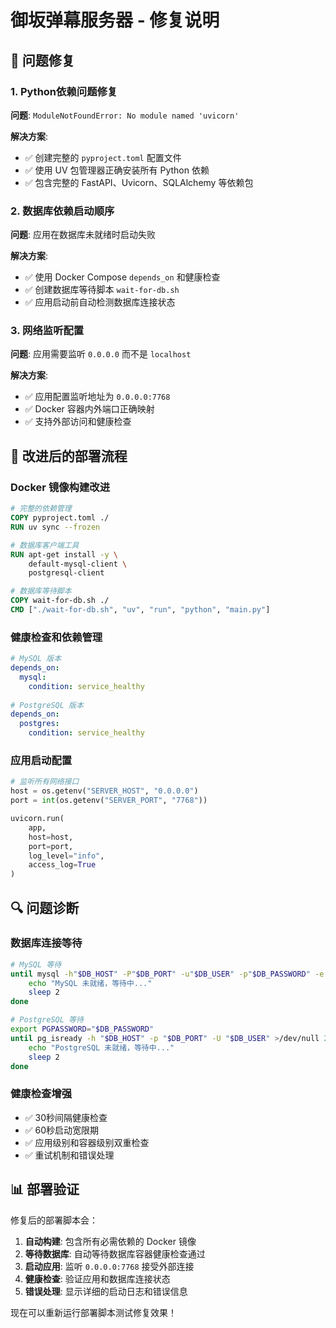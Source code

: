 # 御坂弹幕服务器 - 修复说明

## 🔧 问题修复

### 1. Python依赖问题修复
**问题**: `ModuleNotFoundError: No module named 'uvicorn'`

**解决方案**:
- ✅ 创建完整的 `pyproject.toml` 配置文件
- ✅ 使用 UV 包管理器正确安装所有 Python 依赖
- ✅ 包含完整的 FastAPI、Uvicorn、SQLAlchemy 等依赖包

### 2. 数据库依赖启动顺序
**问题**: 应用在数据库未就绪时启动失败

**解决方案**:
- ✅ 使用 Docker Compose `depends_on` 和健康检查
- ✅ 创建数据库等待脚本 `wait-for-db.sh`
- ✅ 应用启动前自动检测数据库连接状态

### 3. 网络监听配置
**问题**: 应用需要监听 `0.0.0.0` 而不是 `localhost`

**解决方案**:
- ✅ 应用配置监听地址为 `0.0.0.0:7768`
- ✅ Docker 容器内外端口正确映射
- ✅ 支持外部访问和健康检查

## 🚀 改进后的部署流程

### Docker 镜像构建改进
```dockerfile
# 完整的依赖管理
COPY pyproject.toml ./
RUN uv sync --frozen

# 数据库客户端工具
RUN apt-get install -y \
    default-mysql-client \
    postgresql-client

# 数据库等待脚本
COPY wait-for-db.sh ./
CMD ["./wait-for-db.sh", "uv", "run", "python", "main.py"]
```

### 健康检查和依赖管理
```yaml
# MySQL 版本
depends_on:
  mysql:
    condition: service_healthy
    
# PostgreSQL 版本  
depends_on:
  postgres:
    condition: service_healthy
```

### 应用启动配置
```python
# 监听所有网络接口
host = os.getenv("SERVER_HOST", "0.0.0.0")
port = int(os.getenv("SERVER_PORT", "7768"))

uvicorn.run(
    app,
    host=host,
    port=port,
    log_level="info",
    access_log=True
)
```

## 🔍 问题诊断

### 数据库连接等待
```bash
# MySQL 等待
until mysql -h"$DB_HOST" -P"$DB_PORT" -u"$DB_USER" -p"$DB_PASSWORD" -e "SELECT 1" >/dev/null 2>&1; do
    echo "MySQL 未就绪，等待中..."
    sleep 2
done

# PostgreSQL 等待
export PGPASSWORD="$DB_PASSWORD"
until pg_isready -h "$DB_HOST" -p "$DB_PORT" -U "$DB_USER" >/dev/null 2>&1; do
    echo "PostgreSQL 未就绪，等待中..."
    sleep 2
done
```

### 健康检查增强
- ✅ 30秒间隔健康检查
- ✅ 60秒启动宽限期
- ✅ 应用级别和容器级别双重检查
- ✅ 重试机制和错误处理

## 📊 部署验证

修复后的部署脚本会：

1. **自动构建**: 包含所有必需依赖的 Docker 镜像
2. **等待数据库**: 自动等待数据库容器健康检查通过
3. **启动应用**: 监听 `0.0.0.0:7768` 接受外部连接
4. **健康检查**: 验证应用和数据库连接状态
5. **错误处理**: 显示详细的启动日志和错误信息

现在可以重新运行部署脚本测试修复效果！
